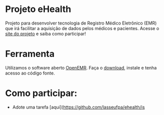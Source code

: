# Projeto eHealth 
Projeto para desenvolver tecnologia de Registro Médico Eletrônico (EMR) que irá facilitar a aquisição de dados pelos médicos e pacientes. 
Acesse o [site do projeto](http://peti.lasseufpa.org/) e saiba como participar!

# Ferramenta
Utilizamos o software aberto [OpenEMR](http://www.open-emr.org/). Faça o [download](http://www.open-emr.org/wiki/index.php/OpenEMR_Downloads), instale e tenha acesso ao código fonte. 

# Como participar:
- Adote uma tarefa [aqui](https://github.com/lasseufpa/ehealth/is
